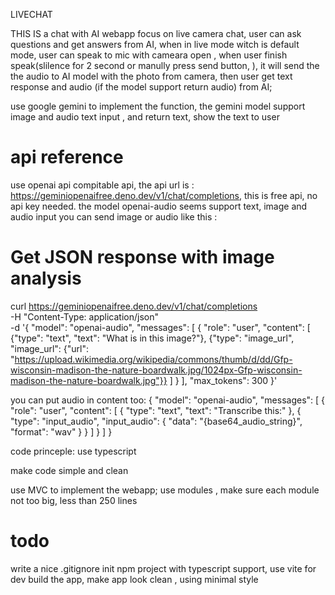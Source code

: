 LIVECHAT

THIS IS a chat with AI webapp focus on live camera chat, user can ask questions and get answers from AI, when in live mode witch is default mode, user can speak to mic with cameara open , when user finish speak(slilence for 2 second or manully press send button, ), it will send the the audio to AI model with the photo from camera, then user get text response and audio (if the model support return audio) from AI;

use google gemini to implement the function, the gemini model support image and audio text input , and return text, show the text to user


# api reference
use openai api compitable api, the api url is : https://geminiopenaifree.deno.dev/v1/chat/completions, this is free api, no api key needed. the model openai-audio seems support text, image and audio input
you can send image or audio like this :
# Get JSON response with image analysis
curl https://geminiopenaifree.deno.dev/v1/chat/completions \
  -H "Content-Type: application/json" \
  -d '{
    "model": "openai-audio",
    "messages": [
      {
        "role": "user",
        "content": [
          {"type": "text", "text": "What is in this image?"},
          {"type": "image_url", "image_url": {"url": "https://upload.wikimedia.org/wikipedia/commons/thumb/d/dd/Gfp-wisconsin-madison-the-nature-boardwalk.jpg/1024px-Gfp-wisconsin-madison-the-nature-boardwalk.jpg"}}
        ]
      }
    ],
    "max_tokens": 300
  }'

  you can put audio in content too:
  {
  "model": "openai-audio",
  "messages": [
    {
      "role": "user",
      "content": [
        { "type": "text", "text": "Transcribe this:" },
        {
          "type": "input_audio",
          "input_audio": { "data": "{base64_audio_string}", "format": "wav" }
        }
      ]
    }
  ]
}

code princeple:
use typescript

make code simple and clean

use MVC to implement the webapp;
use modules , make sure each module not too big, less than 250 lines


# todo
write a nice .gitignore
init npm project with typescript support, use vite for dev 
build the app, make app   look clean , using minimal style               





